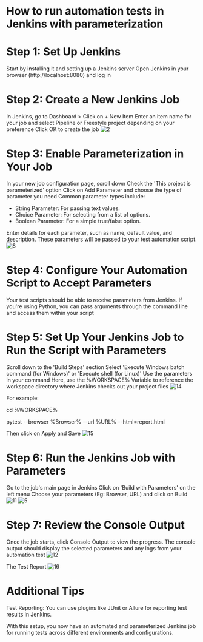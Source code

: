 # How to run automation tests in Jenkins with parameterization
# Step 1: Set Up Jenkins
Start by installing it and setting up a Jenkins server
Open Jenkins in your browser (http://localhost:8080) and log in

# Step 2: Create a New Jenkins Job
In Jenkins, go to Dashboard > Click on + New Item
Enter an item name for your job and select Pipeline or Freestyle project depending on your preference
Click OK to create the job
![2](https://github.com/user-attachments/assets/9f4ba458-a1f4-4180-ada9-7b993c39c79a)

# Step 3: Enable Parameterization in Your Job
In your new job configuration page, scroll down
Check the 'This project is parameterized' option
Click on Add Parameter and choose the type of parameter you need
Common parameter types include:
* String Parameter: For passing text values.
* Choice Parameter: For selecting from a list of options.
* Boolean Parameter: For a simple true/false option.

Enter details for each parameter, such as name, default value, and description. These parameters will be passed to your test automation script.
![8](https://github.com/user-attachments/assets/19b8aeea-1426-44b3-8396-a544cbf0a720)

# Step 4: Configure Your Automation Script to Accept Parameters
Your test scripts should be able to receive parameters from Jenkins. If you're using Python, you can pass arguments through the command line and access them within your script

# Step 5: Set Up Your Jenkins Job to Run the Script with Parameters
Scroll down to the 'Build Steps' section
Select 'Execute Windows batch command (for Windows)' or 'Execute shell (for Linux)'
Use the parameters in your command
Here, use the %WORKSPACE% Variable to reference the workspace directory where Jenkins checks out your project files
![14](https://github.com/user-attachments/assets/625228b5-3c51-4953-b904-348579cd5f51)

For example:

cd %WORKSPACE%

pytest --browser %Browser% --url %URL% --html=report.html

Then click on Apply and Save 
![15](https://github.com/user-attachments/assets/0166eb72-b555-43ad-b1a0-4c035e013c23)

# Step 6: Run the Jenkins Job with Parameters
Go to the job's main page in Jenkins
Click on 'Build with Parameters' on the left menu
Choose your parameters (Eg: Browser, URL) and click on Build
![11](https://github.com/user-attachments/assets/62ac8704-4843-4fdf-809e-140916c5a5b9)
![5](https://github.com/user-attachments/assets/4ea54aa8-ef13-49e0-aecd-13484a64e5f3)

# Step 7: Review the Console Output
Once the job starts, click Console Output to view the progress. 
The console output should display the selected parameters and any logs from your automation test
![12](https://github.com/user-attachments/assets/db36eeea-8978-400e-aad7-ca55352f611d)

The Test Report
![16](https://github.com/user-attachments/assets/7422ce0d-c62f-4d2c-900c-5a6b58db2d61)

# Additional Tips
Test Reporting: You can use plugins like JUnit or Allure for reporting test results in Jenkins.

With this setup, you now have an automated and parameterized Jenkins job for running tests across different environments and configurations.

